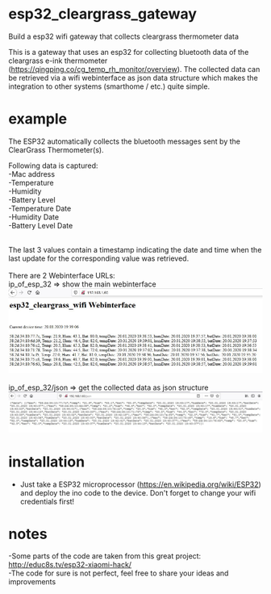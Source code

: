 # esp32_cleargrass_gateway
Build a esp32 wifi gateway that collects cleargrass thermometer data

This is a gateway that uses an esp32 for collecting bluetooth data of the cleargrass e-ink thermometer (https://qingping.co/cg_temp_rh_monitor/overview). The collected data can be retrieved via a wifi webinterface as json data structure which makes the integration to other systems (smarthome / etc.) quite simple.


# example
The ESP32 automatically collects the bluetooth messages sent by the ClearGrass Thermometer(s).

Following data is captured:<br>
-Mac address<br>
-Temperature<br>
-Humidity<br>
-Battery Level<br>
-Temperature Date<br>
-Humidity Date<br>
-Battery Level Date<br><br>

The last 3 values contain a timestamp indicating the date and time when the last update for the corresponding value was retrieved.
<br><br>
There are 2 Webinterface URLs:<br>
ip_of_esp_32 => show the main webinterface<br>
![Alt text](webinterface_main.JPG?raw=true "Webinterface Main")
<br><br>
ip_of_esp_32/json => get the collected data as json structure<br>
![Alt text](webinterface_json.JPG?raw=true "Webinterface Json")

# installation
- Just take a ESP32 microprocessor (https://en.wikipedia.org/wiki/ESP32) and deploy the ino code to the device. Don't forget to change your wifi credentials first!

# notes
-Some parts of the code are taken from this great project: http://educ8s.tv/esp32-xiaomi-hack/<br>
-The code for sure is not perfect, feel free to share your ideas and improvements<br>
